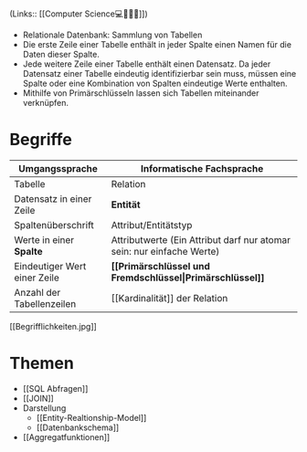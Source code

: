 (Links:: [[Computer Science💻👨🏼‍💻]])
- Relationale Datenbank: Sammlung von Tabellen
- Die erste Zeile einer Tabelle enthält in jeder Spalte einen Namen für die Daten dieser Spalte.
- Jede weitere Zeile einer Tabelle enthält einen Datensatz. Da jeder Datensatz einer Tabelle eindeutig identifizierbar sein muss, müssen eine Spalte oder eine Kombination von Spalten eindeutige Werte enthalten.
- Mithilfe von Primärschlüsseln lassen sich Tabellen miteinander verknüpfen.
# Begriffe
| Umgangssprache               | Informatische Fachsprache                                             |
| ---------------------------- | --------------------------------------------------------------------- |
| Tabelle                      | Relation                                                              |
| Datensatz in einer Zeile     | **Entität**                                                           |
| Spaltenüberschrift           | Attribut/Entitätstyp                                                   |
| Werte in einer **Spalte**    | Attributwerte (Ein Attribut darf nur atomar sein: nur einfache Werte) |
| Eindeutiger Wert einer Zeile | **[[Primärschlüssel und Fremdschlüssel\|Primärschlüssel]]**           |
| Anzahl der Tabellenzeilen    | [[Kardinalität]] der Relation                                             |

[[Begrifflichkeiten.jpg]]

# Themen
- [[SQL Abfragen]]
- [[JOIN]]
- Darstellung
	- [[Entity-Realtionship-Model]]
	- [[Datenbankschema]]
- [[Aggregatfunktionen]]